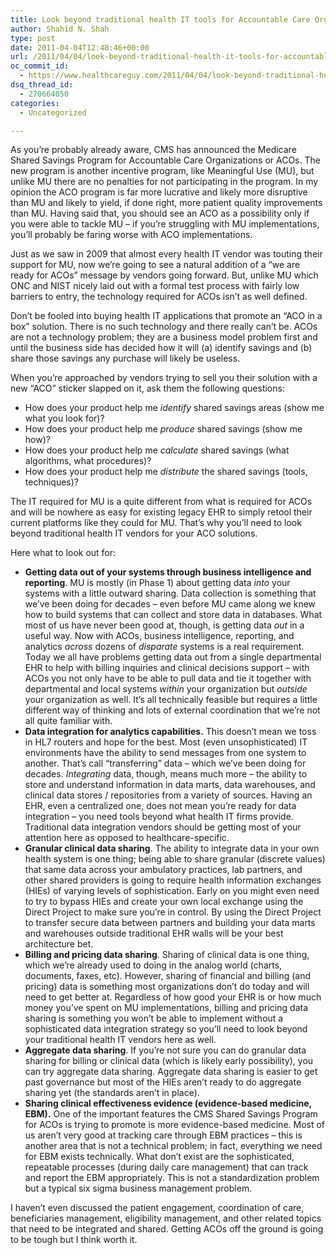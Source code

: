 ```yaml
---
title: Look beyond traditional health IT tools for Accountable Care Organization (ACO) implementations
author: Shahid N. Shah
type: post
date: 2011-04-04T12:48:46+00:00
url: /2011/04/04/look-beyond-traditional-health-it-tools-for-accountable-care-organization-aco-implementations/
oc_commit_id:
  - https://www.healthcareguy.com/2011/04/04/look-beyond-traditional-health-it-tools-for-accountable-care-organization-aco-implementations/1478770732
dsq_thread_id:
  - 270664050
categories:
  - Uncategorized

---
```

As you&#8217;re probably already aware, CMS has announced the Medicare Shared Savings Program for Accountable Care Organizations or ACOs. The new program is another incentive program, like Meaningful Use (MU), but unlike MU there are no penalties for not participating in the program. In my opinion the ACO program is far more lucrative and likely more disruptive than MU and likely to yield, if done right, more patient quality improvements than MU. Having said that, you should see an ACO as a possibility only if you were able to tackle MU – if you’re struggling with MU implementations, you’ll probably be faring worse with ACO implementations.

Just as we saw in 2009 that almost every health IT vendor was touting their support for MU, now we’re going to see a natural addition of a “we are ready for ACOs” message by vendors going forward. But, unlike MU which ONC and NIST nicely laid out with a formal test process with fairly low barriers to entry, the technology required for ACOs isn’t as well defined.

Don’t be fooled into buying health IT applications that promote an “ACO in a box” solution. There is no such technology and there really can’t be. ACOs are not a technology problem; they are a business model problem first and until the business side has decided how it will (a) identify savings and (b) share those savings any purchase will likely be useless.

When you’re approached by vendors trying to sell you their solution with a new “ACO” sticker slapped on it, ask them the following questions:

  * How does your product help me _identify_ shared savings areas (show me what you look for)?
  * How does your product help me _produce_ shared savings (show me how)?
  * How does your product help me _calculate_ shared savings (what algorithms, what procedures)?
  * How does your product help me _distribute_ the shared savings (tools, techniques)?

The IT required for MU is a quite different from what is required for ACOs and will be nowhere as easy for existing legacy EHR to simply retool their current platforms like they could for MU. That’s why you’ll need to look beyond traditional health IT vendors for your ACO solutions.

Here what to look out for:

  * **Getting data out of your systems through business intelligence and reporting**. MU is mostly (in Phase 1) about getting data _into_ your systems with a little outward sharing. Data collection is something that we’ve been doing for decades – even before MU came along we knew how to build systems that can collect and store data in databases. What most of us have never been good at, though, is getting data _out_ in a useful way. Now with ACOs, business intelligence, reporting, and analytics _across_ dozens of _disparate_ systems is a real requirement. Today we all have problems getting data out from a single departmental EHR to help with billing inquiries and clinical decisions support – with ACOs you not only have to be able to pull data and tie it together with departmental and local systems _within_ your organization but _outside_ your organization as well. It’s all technically feasible but requires a little different way of thinking and lots of external coordination that we’re not all quite familiar with.
  * **Data integration for analytics capabilities.** This doesn’t mean we toss in HL7 routers and hope for the best. Most (even unsophisticated) IT environments have the ability to send messages from one system to another. That’s call “transferring” data – which we’ve been doing for decades. _Integrating_ data, though, means much more – the ability to store and understand information in data marts, data warehouses, and clinical data stores / repositories from a variety of sources. Having an EHR, even a centralized one, does not mean you’re ready for data integration – you need tools beyond what health IT firms provide. Traditional data integration vendors should be getting most of your attention here as opposed to healthcare-specific.
  * **Granular clinical data sharing**. The ability to integrate data in your own health system is one thing; being able to share granular (discrete values) that same data across your ambulatory practices, lab partners, and other shared providers is going to require health information exchanges (HIEs) of varying levels of sophistication. Early on you might even need to try to bypass HIEs and create your own local exchange using the Direct Project to make sure you’re in control. By using the Direct Project to transfer secure data between partners and building your data marts and warehouses outside traditional EHR walls will be your best architecture bet.
  * **Billing and pricing data sharing**. Sharing of clinical data is one thing, which we’re already used to doing in the analog world (charts, documents, faxes, etc). However, sharing of financial and billing (and pricing) data is something most organizations don’t do today and will need to get better at. Regardless of how good your EHR is or how much money you’ve spent on MU implementations, billing and pricing data sharing is something you won’t be able to implement without a sophisticated data integration strategy so you’ll need to look beyond your traditional health IT vendors here as well.
  * **Aggregate data sharing**. If you’re not sure you can do granular data sharing for billing or clinical data (which is likely early possibility), you can try aggregate data sharing. Aggregate data sharing is easier to get past governance but most of the HIEs aren’t ready to do aggregate sharing yet (the standards aren’t in place).
  * **Sharing clinical effectiveness evidence (evidence-based medicine, EBM).** One of the important features the CMS Shared Savings Program for ACOs is trying to promote is more evidence-based medicine. Most of us aren’t very good at tracking care through EBM practices – this is another area that is not a technical problem; in fact, everything we need for EBM exists technically. What don’t exist are the sophisticated, repeatable processes (during daily care management) that can track and report the EBM appropriately. This is not a standardization problem but a typical six sigma business management problem.

I haven’t even discussed the patient engagement, coordination of care, beneficiaries management, eligibility management, and other related topics that need to be integrated and shared. Getting ACOs off the ground is going to be tough but I think worth it.